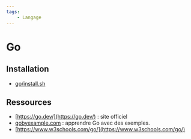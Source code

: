 ```yaml
---
tags:
    - Langage
---
```


# Go

## Installation

* [go/install.sh](install.sh)

## Ressources

* [https://go.dev/](https://go.dev/) : site officiel
* [gobyexample.com](https://gobyexample.com/) : apprendre Go avec des exemples.
* [https://www.w3schools.com/go/](https://www.w3schools.com/go/)
